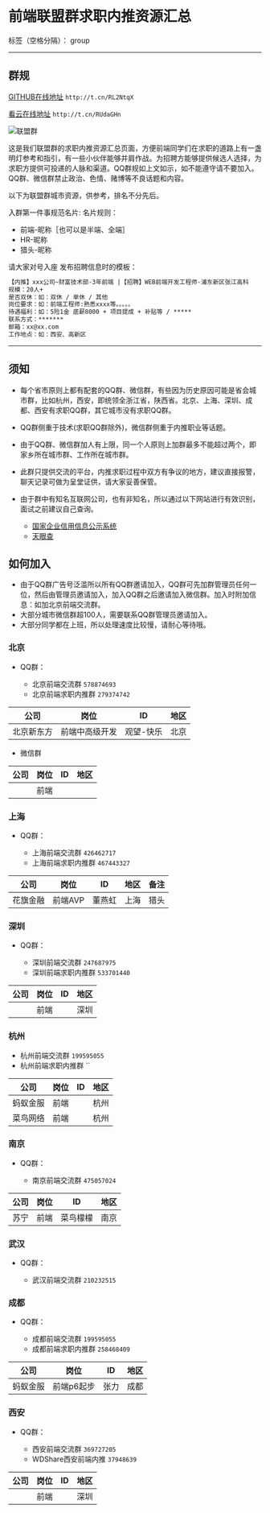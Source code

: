 # 前端联盟群求职内推资源汇总

标签（空格分隔）： group

---
## 群规

[GITHUB在线地址](http://t.cn/RL2NtqX) `http://t.cn/RL2NtqX`

[看云在线地址](http://t.cn/RUdaGHn) `http://t.cn/RUdaGHn`

![联盟群](http://box.kancloud.cn/2016-01-21_56a04aa7296c5.jpg)

这是我们联盟群的求职内推资源汇总页面，方便前端同学们在求职的道路上有一盏明灯参考和指引，有一些小伙伴能够并肩作战。为招聘方能够提供候选人选择，为求职方提供可投递的人脉和渠道。QQ群规如上文如示，如不能遵守请不要加入。QQ群、微信群禁止政治、色情、赌博等不良话题和内容。

以下为联盟群城市资源，供参考，排名不分先后。

入群第一件事规范名片:
名片规则：

- 前端-昵称［也可以是半端、全端］
- HR-昵称
- 猎头-昵称

请大家对号入座
发布招聘信息时的模板：
```html
【内推】xxx公司~财富技术部-3年前端 |【招聘】WEB前端开发工程师-浦东新区张江高科
规模：20人+
是否双休：如：双休 / 单休 / 其他 
岗位要求：如：前端工程师:熟悉xxxx等。。。。。 
待遇福利：如：5险1金 底薪8000 + 项目提成 + 补贴等 / ***** 
联系方式：*******
邮箱：xx@xx.com
工作地点：如：西安、高新区
```
---

## 须知

- 每个省市原则上都有配套的QQ群、微信群，有些因为历史原因可能是省会城市群，比如杭州，西安，即统领全浙江省，陕西省。北京、上海、深圳、成都、西安有求职QQ群，其它城市没有求职QQ群。
- QQ群侧重于技术(求职QQ群除外)，微信群侧重于内推职业等话题。
- 由于QQ群、微信群加人有上限，同一个人原则上加群最多不能超过两个，即家乡所在城市群、工作所在城市群。
- 此群只提供交流的平台，内推求职过程中双方有争议的地方，建议直接报警，聊天记录可做为呈堂证供，请大家妥善保管。
- 由于群中有知名互联网公司，也有非知名，所以通过以下网站进行有效识别，面试之前建议自己查询。

  - [国家企业信用信息公示系统](http://www.gsxt.gov.cn/index)
  - [天眼查](https://www.tianyancha.com/)

## 如何加入
- 由于QQ群广告号泛滥所以所有QQ群邀请加入，QQ群可先加群管理员任何一位，然后由管理员邀请加入，加入QQ群之后邀请加入微信群。加入时附加信息：如加北京前端交流群。
- 大部分城市微信群超100人，需要联系QQ群管理员邀请加入。
- 大部分同学都在上班，所以处理速度比较慢，请耐心等待哦。

### 北京

- QQ群：
  
  - 北京前端交流群 `578874693` 
  - 北京前端求职内推群 `279374742` 
  
|  公司 |  岗位 |  ID | 地区 |
| --- | --- | --- | --- |
|北京新东方|前端中高级开发|观望-快乐|北京|


- 微信群

|  公司 |  岗位 |  ID | 地区 |
| --- | --- | --- | --- |
||前端|||

### 上海

- QQ群：
    
  - 上海前端交流群 `426462717`
  - 上海前端求职内推群 `467443327`
  
|  公司 |  岗位 |  ID | 地区 | 备注 |
| --- | --- | --- | --- | --- |
|花旗金融|前端AVP|董燕虹|上海|猎头|

### 深圳

- QQ群：
    
  - 深圳前端交流群 `247687975`
  - 深圳前端求职内推群 `533701440`

|  公司 |  岗位 |  ID | 地区 |
| --- | --- | --- | --- |
||前端|  |深圳|
  
### 杭州
  
  - 杭州前端交流群 `199595055`
  - 杭州前端求职内推群 ``

|  公司 |  岗位 |  ID | 地区 |
| --- | --- | --- | --- |
|蚂蚁金服|前端|  |杭州|
|菜鸟网络|前端|  |杭州|

### 南京

- QQ群：

  - 南京前端交流群 `475057024`

|  公司 |  岗位 |  ID | 地区 |
| --- | --- | --- | --- |
|苏宁|前端| 菜鸟檬檬 |南京|

### 武汉

- QQ群：

  - 武汉前端交流群 `210232515`

### 成都

- QQ群：

  - 成都前端交流群 `199595055`
  - 成都前端求职内推群 `258468409`

|  公司 |  岗位 |  ID | 地区 |
| --- | --- | --- | --- |
|蚂蚁金服|前端p6起步| 张力 |成都|
  
### 西安

- QQ群：

  - 西安前端交流群 `369727205`
  - WDShare西安前端内推 `37948639`


|  公司 |  岗位 |  ID | 地区 |
| --- | --- | --- | --- |
||前端|  |深圳|

